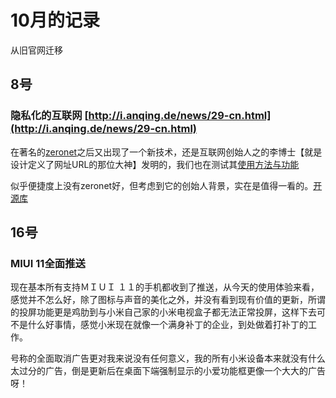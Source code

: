 # 10月的记录

从旧官网迁移

## 8号

### 隐私化的互联网 [http://i.anqing.de/news/29-cn.html](http://i.anqing.de/news/29-cn.html)

在著名的[zeronet](https://github.com/HelloZeroNet/ZeroNet)之后又出现了一个新技术，还是互联网创始人之的李博士【就是设计定义了网址URL的那位大神】发明的，我们也在测试其[使用方法与功能](https://anqing.inrupt.net/)

似乎便捷度上没有zeronet好，但考虑到它的创始人背景，实在是值得一看的。[开源库](https://github.com/solid/userguide)

## 16号

### MIUI 11全面推送

现在基本所有支持ＭＩＵＩ １１的手机都收到了推送，从今天的使用体验来看，感觉并不怎么好，除了图标与声音的美化之外，并没有看到现有价值的更新，所谓的投屏功能更是鸡肋到与小米自己家的小米电视盒子都无法正常投屏，这样下去可不是什么好事情，感觉小米现在就像一个满身补丁的企业，到处做着打补丁的工作。

号称的全面取消广告更对我来说没有任何意义，我的所有小米设备本来就没有什么太过分的广告，倒是更新后在桌面下端强制显示的小爱功能框更像一个大大的广告呀！

